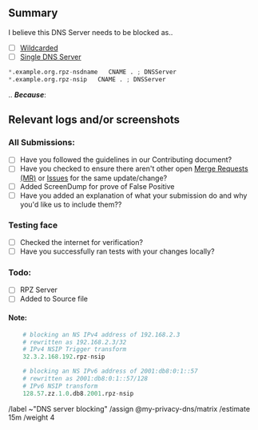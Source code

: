 ## Summary

<!-- Summarize the reason encountered concisely, and keep any domains in 
back ticks `(`)` -->

I believe this DNS Server needs to be blocked as..

- [ ] [Wildcarded](source/dns-servers/wildcard.list)
- [ ] [Single DNS Server](source/dns-servers/domains.list)

```python
*.example.org.rpz-nsdname   CNAME . ; DNSServer
*.example.org.rpz-nsip   CNAME . ; DNSServer 
```

.. ***Because***:

## Relevant logs and/or screenshots

<!-- Paste any relevant logs - please use code blocks (```) to format 
console output, logs, and code as it's very hard to read otherwise. -->


### All Submissions:
- [ ] Have you followed the guidelines in our Contributing document?
- [ ] Have you checked to ensure there aren't other open
	[Merge Requests (MR)](../merge_requests) or [Issues](../issues) for
	the same update/change?
- [ ] Added ScreenDump for prove of False Positive
- [ ] Have you added an explanation of what your submission do and why
	you'd like us to include them??

### Testing face
- [ ] Checked the internet for verification?
- [ ] Have you successfully ran tests with your changes locally?

### Todo:
- [ ] RPZ Server
- [ ] Added to Source file

#### Note:
```python
	# blocking an NS IPv4 address of 192.168.2.3
	# rewritten as 192.168.2.3/32
	# IPv4 NSIP Trigger transform
	32.3.2.168.192.rpz-nsip

	# blocking an NS IPv6 address of 2001:db8:0:1::57
	# rewritten as 2001:db8:0:1::57/128
	# IPv6 NSIP transform
	128.57.zz.1.0.db8.2001.rpz-nsip
```

/label ~"DNS server blocking" 
/assign @my-privacy-dns/matrix 
/estimate 15m
/weight 4

